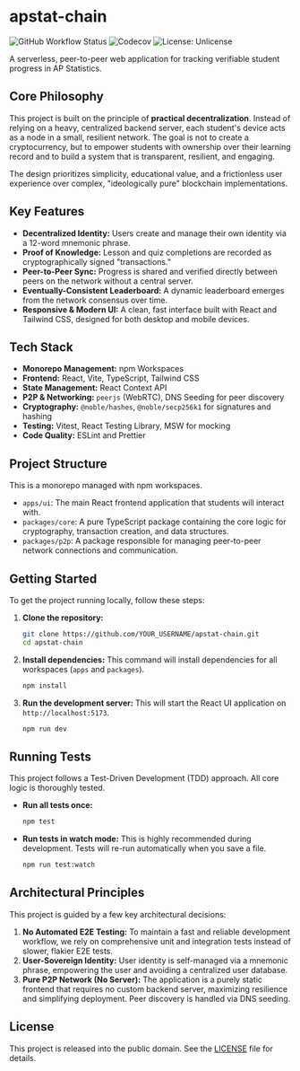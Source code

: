 # apstat-chain

![GitHub Workflow Status](https://img.shields.io/github/actions/workflow/status/YOUR_USERNAME/apstat-chain/ci.yml?branch=main)
![Codecov](https://img.shields.io/codecov/c/github/YOUR_USERNAME/apstat-chain)
![License: Unlicense](https://img.shields.io/badge/license-Unlicense-blue.svg)

A serverless, peer-to-peer web application for tracking verifiable student progress in AP Statistics.

## Core Philosophy

This project is built on the principle of **practical decentralization**. Instead of relying on a heavy, centralized backend server, each student's device acts as a node in a small, resilient network. The goal is not to create a cryptocurrency, but to empower students with ownership over their learning record and to build a system that is transparent, resilient, and engaging.

The design prioritizes simplicity, educational value, and a frictionless user experience over complex, "ideologically pure" blockchain implementations.

## Key Features

- **Decentralized Identity:** Users create and manage their own identity via a 12-word mnemonic phrase.
- **Proof of Knowledge:** Lesson and quiz completions are recorded as cryptographically signed "transactions."
- **Peer-to-Peer Sync:** Progress is shared and verified directly between peers on the network without a central server.
- **Eventually-Consistent Leaderboard:** A dynamic leaderboard emerges from the network consensus over time.
- **Responsive & Modern UI:** A clean, fast interface built with React and Tailwind CSS, designed for both desktop and mobile devices.

## Tech Stack

- **Monorepo Management:** npm Workspaces
- **Frontend:** React, Vite, TypeScript, Tailwind CSS
- **State Management:** React Context API
- **P2P & Networking:** `peerjs` (WebRTC), DNS Seeding for peer discovery
- **Cryptography:** `@noble/hashes`, `@noble/secp256k1` for signatures and hashing
- **Testing:** Vitest, React Testing Library, MSW for mocking
- **Code Quality:** ESLint and Prettier

## Project Structure

This is a monorepo managed with npm workspaces.

- `apps/ui`: The main React frontend application that students will interact with.
- `packages/core`: A pure TypeScript package containing the core logic for cryptography, transaction creation, and data structures.
- `packages/p2p`: A package responsible for managing peer-to-peer network connections and communication.

## Getting Started

To get the project running locally, follow these steps:

1.  **Clone the repository:**

    ```bash
    git clone https://github.com/YOUR_USERNAME/apstat-chain.git
    cd apstat-chain
    ```

2.  **Install dependencies:**
    This command will install dependencies for all workspaces (`apps` and `packages`).

    ```bash
    npm install
    ```

3.  **Run the development server:**
    This will start the React UI application on `http://localhost:5173`.
    ```bash
    npm run dev
    ```

## Running Tests

This project follows a Test-Driven Development (TDD) approach. All core logic is thoroughly tested.

- **Run all tests once:**

  ```bash
  npm test
  ```

- **Run tests in watch mode:**
  This is highly recommended during development. Tests will re-run automatically when you save a file.
  ```bash
  npm run test:watch
  ```

## Architectural Principles

This project is guided by a few key architectural decisions:

1.  **No Automated E2E Testing:** To maintain a fast and reliable development workflow, we rely on comprehensive unit and integration tests instead of slower, flakier E2E tests.
2.  **User-Sovereign Identity:** User identity is self-managed via a mnemonic phrase, empowering the user and avoiding a centralized user database.
3.  **Pure P2P Network (No Server):** The application is a purely static frontend that requires no custom backend server, maximizing resilience and simplifying deployment. Peer discovery is handled via DNS seeding.

## License

This project is released into the public domain. See the [LICENSE](LICENSE) file for details.
